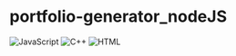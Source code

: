 # portfolio-generator_nodeJS
![JavaScript](https://img.shields.io/badge/JavaScript-%2300599C.svg?style=for-the-badge)
![C++](https://img.shields.io/badge/c++-%2300599C.svg?style=for-the-badge)
![HTML](https://img.shields.io/badge/HTML-%2300599C.svg?style=for-the-badge)
